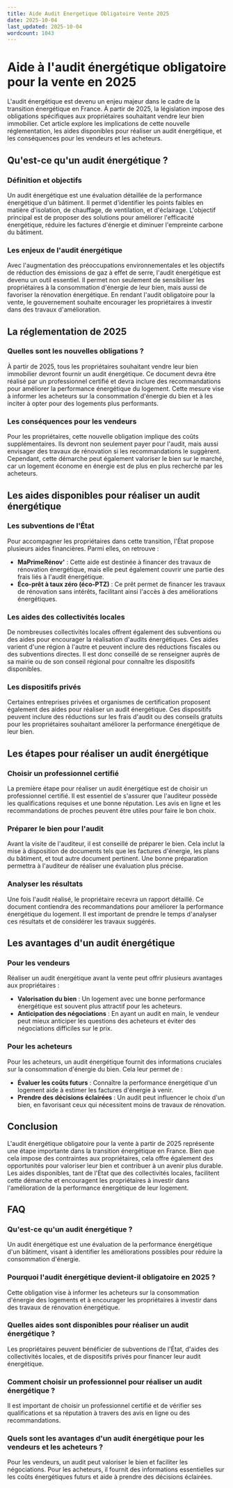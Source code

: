 ```yaml
---
title: Aide Audit Energetique Obligatoire Vente 2025
date: 2025-10-04
last_updated: 2025-10-04
wordcount: 1043
---
```


# Aide à l'audit énergétique obligatoire pour la vente en 2025

L'audit énergétique est devenu un enjeu majeur dans le cadre de la transition énergétique en France. À partir de 2025, la législation impose des obligations spécifiques aux propriétaires souhaitant vendre leur bien immobilier. Cet article explore les implications de cette nouvelle réglementation, les aides disponibles pour réaliser un audit énergétique, et les conséquences pour les vendeurs et les acheteurs.

## Qu'est-ce qu'un audit énergétique ?

### Définition et objectifs

Un audit énergétique est une évaluation détaillée de la performance énergétique d'un bâtiment. Il permet d'identifier les points faibles en matière d'isolation, de chauffage, de ventilation, et d'éclairage. L'objectif principal est de proposer des solutions pour améliorer l'efficacité énergétique, réduire les factures d'énergie et diminuer l'empreinte carbone du bâtiment.

### Les enjeux de l'audit énergétique

Avec l'augmentation des préoccupations environnementales et les objectifs de réduction des émissions de gaz à effet de serre, l'audit énergétique est devenu un outil essentiel. Il permet non seulement de sensibiliser les propriétaires à la consommation d'énergie de leur bien, mais aussi de favoriser la rénovation énergétique. En rendant l'audit obligatoire pour la vente, le gouvernement souhaite encourager les propriétaires à investir dans des travaux d'amélioration.

## La réglementation de 2025

### Quelles sont les nouvelles obligations ?

À partir de 2025, tous les propriétaires souhaitant vendre leur bien immobilier devront fournir un audit énergétique. Ce document devra être réalisé par un professionnel certifié et devra inclure des recommandations pour améliorer la performance énergétique du logement. Cette mesure vise à informer les acheteurs sur la consommation d'énergie du bien et à les inciter à opter pour des logements plus performants.

### Les conséquences pour les vendeurs

Pour les propriétaires, cette nouvelle obligation implique des coûts supplémentaires. Ils devront non seulement payer pour l'audit, mais aussi envisager des travaux de rénovation si les recommandations le suggèrent. Cependant, cette démarche peut également valoriser le bien sur le marché, car un logement économe en énergie est de plus en plus recherché par les acheteurs.

## Les aides disponibles pour réaliser un audit énergétique

### Les subventions de l'État

Pour accompagner les propriétaires dans cette transition, l'État propose plusieurs aides financières. Parmi elles, on retrouve :

- **MaPrimeRénov'** : Cette aide est destinée à financer des travaux de rénovation énergétique, mais elle peut également couvrir une partie des frais liés à l'audit énergétique.
- **Éco-prêt à taux zéro (éco-PTZ)** : Ce prêt permet de financer les travaux de rénovation sans intérêts, facilitant ainsi l'accès à des améliorations énergétiques.

### Les aides des collectivités locales

De nombreuses collectivités locales offrent également des subventions ou des aides pour encourager la réalisation d'audits énergétiques. Ces aides varient d'une région à l'autre et peuvent inclure des réductions fiscales ou des subventions directes. Il est donc conseillé de se renseigner auprès de sa mairie ou de son conseil régional pour connaître les dispositifs disponibles.

### Les dispositifs privés

Certaines entreprises privées et organismes de certification proposent également des aides pour réaliser un audit énergétique. Ces dispositifs peuvent inclure des réductions sur les frais d'audit ou des conseils gratuits pour les propriétaires souhaitant améliorer la performance énergétique de leur bien.

## Les étapes pour réaliser un audit énergétique

### Choisir un professionnel certifié

La première étape pour réaliser un audit énergétique est de choisir un professionnel certifié. Il est essentiel de s'assurer que l'auditeur possède les qualifications requises et une bonne réputation. Les avis en ligne et les recommandations de proches peuvent être utiles pour faire le bon choix.

### Préparer le bien pour l'audit

Avant la visite de l'auditeur, il est conseillé de préparer le bien. Cela inclut la mise à disposition de documents tels que les factures d'énergie, les plans du bâtiment, et tout autre document pertinent. Une bonne préparation permettra à l'auditeur de réaliser une évaluation plus précise.

### Analyser les résultats

Une fois l'audit réalisé, le propriétaire recevra un rapport détaillé. Ce document contiendra des recommandations pour améliorer la performance énergétique du logement. Il est important de prendre le temps d'analyser ces résultats et de considérer les travaux suggérés.

## Les avantages d'un audit énergétique

### Pour les vendeurs

Réaliser un audit énergétique avant la vente peut offrir plusieurs avantages aux propriétaires :

- **Valorisation du bien** : Un logement avec une bonne performance énergétique est souvent plus attractif pour les acheteurs.
- **Anticipation des négociations** : En ayant un audit en main, le vendeur peut mieux anticiper les questions des acheteurs et éviter des négociations difficiles sur le prix.

### Pour les acheteurs

Pour les acheteurs, un audit énergétique fournit des informations cruciales sur la consommation d'énergie du bien. Cela leur permet de :

- **Évaluer les coûts futurs** : Connaître la performance énergétique d'un logement aide à estimer les factures d'énergie à venir.
- **Prendre des décisions éclairées** : Un audit peut influencer le choix d'un bien, en favorisant ceux qui nécessitent moins de travaux de rénovation.

## Conclusion

L'audit énergétique obligatoire pour la vente à partir de 2025 représente une étape importante dans la transition énergétique en France. Bien que cela impose des contraintes aux propriétaires, cela offre également des opportunités pour valoriser leur bien et contribuer à un avenir plus durable. Les aides disponibles, tant de l'État que des collectivités locales, facilitent cette démarche et encouragent les propriétaires à investir dans l'amélioration de la performance énergétique de leur logement.

## FAQ

### Qu'est-ce qu'un audit énergétique ?

Un audit énergétique est une évaluation de la performance énergétique d'un bâtiment, visant à identifier les améliorations possibles pour réduire la consommation d'énergie.

### Pourquoi l'audit énergétique devient-il obligatoire en 2025 ?

Cette obligation vise à informer les acheteurs sur la consommation d'énergie des logements et à encourager les propriétaires à investir dans des travaux de rénovation énergétique.

### Quelles aides sont disponibles pour réaliser un audit énergétique ?

Les propriétaires peuvent bénéficier de subventions de l'État, d'aides des collectivités locales, et de dispositifs privés pour financer leur audit énergétique.

### Comment choisir un professionnel pour réaliser un audit énergétique ?

Il est important de choisir un professionnel certifié et de vérifier ses qualifications et sa réputation à travers des avis en ligne ou des recommandations.

### Quels sont les avantages d'un audit énergétique pour les vendeurs et les acheteurs ?

Pour les vendeurs, un audit peut valoriser le bien et faciliter les négociations. Pour les acheteurs, il fournit des informations essentielles sur les coûts énergétiques futurs et aide à prendre des décisions éclairées.